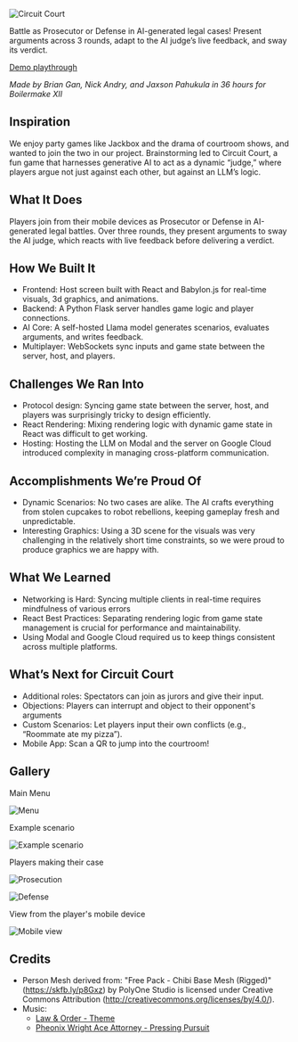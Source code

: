 ![Circuit Court](https://github.com/jaxsonp/circuit-court/blob/main/media/logo.png?raw=true)

Battle as Prosecutor or Defense in AI-generated legal cases! Present arguments across 3 rounds, adapt to the AI judge’s live feedback, and sway its verdict.

[Demo playthrough](https://youtu.be/kkUrga_H6jI)

_Made by Brian Gan, Nick Andry, and Jaxson Pahukula in 36 hours for Boilermake XII_

## Inspiration  
We enjoy party games like Jackbox and the drama of courtroom shows, and wanted to join the two in our project. Brainstorming led to Circuit Court, a fun game that harnesses generative AI to act as a dynamic “judge,” where players argue not just against each other, but against an LLM’s logic.  

## What It Does  
Players join from their mobile devices as Prosecutor or Defense in AI-generated legal battles. Over three rounds, they present arguments to sway the AI judge, which reacts with live feedback before delivering a verdict.

## How We Built It  
- Frontend: Host screen built with React and Babylon.js for real-time visuals, 3d graphics, and animations.  
- Backend: A Python Flask server handles game logic and player connections.  
- AI Core: A self-hosted Llama model generates scenarios, evaluates arguments, and writes feedback.  
- Multiplayer: WebSockets sync inputs and game state between the server, host, and players.  

## Challenges We Ran Into  
- Protocol design: Syncing game state between the server, host, and players was surprisingly tricky to design efficiently.
- React Rendering: Mixing rendering logic with dynamic game state in React was difficult to get working.
- Hosting: Hosting the LLM on Modal and the server on Google Cloud introduced complexity in managing cross-platform communication.  

## Accomplishments We’re Proud Of  
- Dynamic Scenarios: No two cases are alike. The AI crafts everything from stolen cupcakes to robot rebellions, keeping gameplay fresh and unpredictable.  
- Interesting Graphics: Using a 3D scene for the visuals was very challenging in the relatively short time constraints, so we were proud to produce graphics we are happy with.

## What We Learned  
- Networking is Hard: Syncing multiple clients in real-time requires mindfulness of various errors
- React Best Practices: Separating rendering logic from game state management is crucial for performance and maintainability.  
- Using Modal and Google Cloud required us to keep things consistent across multiple platforms.

## What’s Next for Circuit Court  
- Additional roles: Spectators can join as jurors and give their input.  
- Objections: Players can interrupt and object to their opponent's arguments
- Custom Scenarios: Let players input their own conflicts (e.g., “Roommate ate my pizza”).  
- Mobile App: Scan a QR to jump into the courtroom!  

## Gallery

Main Menu

![Menu](https://github.com/jaxsonp/circuit-court/blob/main/media/circuit-court-1.png?raw=true)

Example scenario

![Example scenario](https://github.com/jaxsonp/circuit-court/blob/main/media/circuit-court-2.png?raw=true)

Players making their case

![Prosecution](https://github.com/jaxsonp/circuit-court/blob/main/media/circuit-court-3.png?raw=true)

![Defense](https://github.com/jaxsonp/circuit-court/blob/main/media/circuit-court-4.png?raw=true)

View from the player's mobile device

![Mobile view](https://github.com/jaxsonp/circuit-court/blob/main/media/phone-1.png?raw=true)


## Credits

 - Person Mesh derived from: "Free Pack - Chibi Base Mesh (Rigged)" (https://skfb.ly/p8Gxz) by PolyOne Studio is licensed under Creative Commons Attribution (http://creativecommons.org/licenses/by/4.0/).
 - Music:
   - [Law & Order - Theme](https://www.youtube.com/watch?v=xz4-aEGvqQM)
   - [Pheonix Wright Ace Attorney - Pressing Pursuit](https://www.youtube.com/watch?v=UxnvGDK0WGM)
